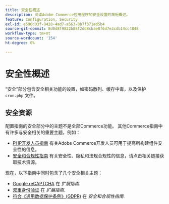 ```yaml
---
title: 安全性概述
description: 阅读Adobe Commerce应用程序的安全设置的简短概述。
feature: Configuration, Security
exl-id: e596d03f-8428-4ad7-a563-8b7f371ed5b4
source-git-commit: 8d0d8f9822b88f2dd8cbae8f6d7e3cdb14cc4848
workflow-type: tm+mt
source-wordcount: '154'
ht-degree: 0%

---
```


# 安全性概述

“安全”部分包含安全相关功能的设置，如密码散列、缓存中毒，以及保护 `cron.php` 文件。

## 安全资源

配置指南的安全部分中的主题不是全部Commerce功能。 其他Commerce指南中有许多与安全相关的重要主题，例如：

- [PHP开发人员指南](https://developer.adobe.com/commerce/php/development/security/) 有关Adobe Commerce开发人员可用于提高所构建组件安全性的信息。
- [安全和合规性指南](https://devdocs.magento.com/security/security-and-compliance.html) 有关安全性、隐私和法规合规性的信息，请点击相关链接获取技术资源。

现在，以下指南中同时包含了几个安全相关主题：

- [Google reCAPTCHA](https://devdocs.magento.com/guides/v2.4/security/google-recaptcha.html) 在 _扩展指南_.
- [双重身份验证](https://devdocs.magento.com/guides/v2.4/security/two-factor-authentication.html) 在 _扩展指南_.
- [符合《通用数据保护条例》(GDPR)](https://devdocs.magento.com/compliance/privacy/gdpr.html) 在 _安全和合规性指南_.
